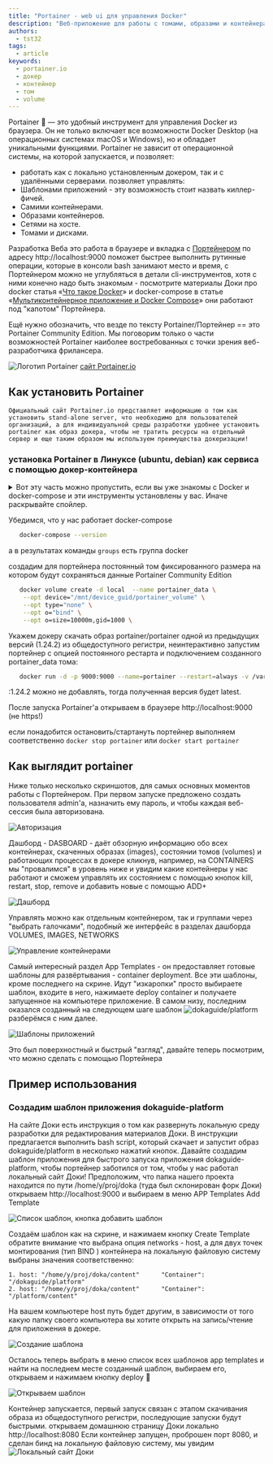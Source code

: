 ```yaml
---
title: "Portainer - web ui для управления Docker"
description: "Веб-приложение для работы с томами, образами и контейнерами Docker"
authors:
  - tst32
tags:
  - article
keywords:
  - portainer.io
  - докер
  - контейнер
  - том
  - volume
---
```


Portainer :1st_place_medal: — это удобный инструмент для управления Docker из браузера. Он не только включает все возможности Docker Desktop (на операционных системах macOS и Windows), но и обладает уникальными функциями. Portainer не зависит от операционной системы, на которой запускается, и позволяет:
  -  работать как с локально установленным докером, так и с удалёнными серверами.
позволяет управлять:
  -  Шаблонами приложений - эту возможность стоит назвать киллер-фичей.
  -  Самими контейнерами.
  -  Образами контейнеров.
  -  Сетями на хосте.
  -  Томами и дисками.

Разработка Веба это работа в браузере и вкладка c [Портейнером](http://localhost:9000) по адресу http://localhost:9000 поможет быстрее выполнить рутинные операции, которые в консоли bash занимают место и время, с Портейнером можно не углубляться в детали cli-инструментов, хотя с ними конечно надо быть знакомым - посмотрите материалы Доки про docker статья «[Что такое Docker](/tools/docker/)» и docker-compose в статье «[Мультиконтейнерное приложение и Docker Compose](tools/docker-compose/)» они работают под "капотом" Портейнера.

Ещё нужно обозначить, что везде по тексту Portainer/Портейнер == это Portainer Community Edition. Мы поговорим только о части возможностей Portainer наиболее востребованных с точки зрения веб-разработчика фрилансера.

![Логотип Portainer](images/portainer-logo1.png) [сайт Portainer.io](https://portainer.io)

## Как установить Portainer
    Официальный сайт Portainer.io представляет информацию о том как установить stand-alone server, что необходимо для пользователей организаций, а для индивидуальной среды разработки удобнее установить portainer как образ докера, чтобы не тратить ресурсы на отдельный сервер и еще таким образом мы используем преимущества докеризации!

###  установка Portainer в Линуксе (ubuntu, debian) как сервиса с помощью докер-контейнера
<details>
    <summary>Вот эту часть можно пропустить, если вы уже знакомы с Docker и docker-compose и эти инструменты установлены у вас. Иначе раскрывайте спойлер.
    </summary>

   след.шаги повторяют как установить docker и docker-compose, если их у вас Ещё нет. также для работы portainera нужно, чтобы пользователь был в группе docker

   в современных дистрах этот шаг не нужен, но пригодится если ubuntu версии bionic

```bash
   sudo apt-get install apt-transport-https ca-certificates software-properties-common curl gnupg lsb-release
```

```bash
   curl -fsSL https://download.docker.com/linux/ubuntu/gpg | sudo gpg --dearmor -o /usr/share/keyrings/docker-archive-keyring.gpg
```
```bash 
   sudo echo   "deb [arch=$(dpkg --print-architecture) signed-by=/usr/share/keyrings/docker-archive-keyring.gpg] https://download.docker.com/linux/ubuntu \
$(lsb_release -cs) stable" | sudo tee /etc/apt/sources.list.d/docker.list > /dev/null
```
```bash
   sudo apt update && apt-get install docker-ce docker-ce-cli containerd.io
```
```bash
   sudo usermod -aG docker $(whoami)
```   
   В этот каталог в домашней папки

```bash
   mkdir -p $HOME/.docker/cli-plugins/
```
   скачиваем   [docker-compose](https://github.com/docker/compose/releases) и делаем его исполняемым
```bash
   sudo chmod +x ~/.docker/cli-plugins/docker-compose
```
после всего перегрузим компьютер, чтобы стартовали сервисы
</details>

Убедимся, что у нас работает docker-compose
```bash
   docker-compose --version
```
 а в результатах команды ```groups``` есть группа docker

создадим для портейнера постоянный том фиксированного размера на котором будут сохраняться данные  Portainer Community Edition  

```bash
   docker volume create -d local  --name portainer_data \
    --opt device="/mnt/device_guid/portainer_volume" \
    --opt type="none" \
    --opt o="bind" \
    --opt o=size=10000m,gid=1000 \
```
Укажем докеру скачать образ portainer/portainer одной из предыдущих версий (1.24.2) из общедоступного регистри, неинтерактивно запустим портейнер с опцией постоянного рестарта и подключением  созданного portainer_data тома:

```bash
   docker run -d -p 9000:9000 --name=portainer --restart=always -v /var/run/docker.sock:/var/run/docker.sock -v portainer_data:/data portainer/portainer:1.24.2
```

:1.24.2 можно не добавлять, тогда полученная версия будет latest.

После запуска Portainer'a открываем в браузере http://localhost:9000 (не https!)

если понадобится остановить/стартануть портейнер выполняем соответственно ``` docker stop portainer ```  или  ``` docker start portainer ```

## Как выглядит portainer

Ниже только несколько скриншотов, для самых основных моментов работы с Портейнером. При первом запуске предложено создать пользователя admin'a, назначить ему пароль, и чтобы каждая веб-сессия была авторизована.

![Авторизация](images/07screen.png)

Дашборд - DASBOARD - даёт обзорную информацию обо всех контейнерах, скаченных образах (images), состоянии томов (volumes) и работающих процессах в докере кликнув, например, на CONTAINERS мы "провалимся" в уровень ниже и увидим какие контейнеры у нас работают и сможем управлять их состоянием с помощью кнопок kill, restart, stop, remove и добавить новые с помощью ADD+

![Дашборд](images/02screen.png)

Управлять можно как отдельным контейнером, так и группами через "выбрать галочками", подобный же интерфейс в разделах дашборда VOLUMES, IMAGES, NETWORKS 

![Управление контейнерами](images/04screen.png)

Самый интересный раздел App Templates - он предоставляет готовые шаблоны для развёртывания - container deployment. Все эти шаблоны, кроме последнего на скрине. Идут "изкаропки" просто выбираете шаблон, входите в него, нажимаете deploy container и получаете запущенное на компьютере приложение. В самом низу, последним оказался созданный на следующем шаге шаблон ![dokaguide/platform](images/0screen.jpg) разберёмся с ним далее.

![Шаблоны приложений](images/03screen.png)

Это был  поверхностный и быстрый "взгляд", давайте теперь посмотрим, что можно сделать с помощью Портейнера

## Пример использования

### Создадим шаблон приложения  dokaguide-platform

На сайте Доки есть инструкция о том как развернуть локальную среду разработки для редактирования материалов Доки. В инструкции предлагается выполнить  bash script, который скачает и запустит образ dokaguide/platform в несколько нажатий кнопок. Давайте создадим шаблон приложения для быстрого запуска приложения dokaguide-platform, чтобы портейнер заботился от том, чтобы у нас работал локальный сайт Доки!
Предположим, что папка нашего проекта находится по пути /home/y/proj/doka (туда был склонирован форк Доки) 
открываем  http://localhost:9000 и выбираем в меню APP Templates Add Template

![Список шаблон, кнопка добавить шаблон](images/08screen.png)

Создаём шаблон как на скрине, и нажимаем кнопку Create Template обратите внимание что выбрана опция networks - host, а для двух точек монтирования (тип BIND ) контейнера на локальную файловую систему выбраны значения соответственно:

    1. host: "/home/y/proj/doka/content"      "Container": "/dokaguide/platform"
    2. host: "/home/y/proj/doka/content"      "Container": "/platform/content"

На вашем компьютере host путь будет другим, в зависимости от того какую папку своего компьютера вы хотите открыть на запись/чтение для приложения в докере.

![Создание шаблона](images/09screen.png)

Осталось теперь выбрать в меню список всех шаблонов app templates и найти на последнем месте созданный шаблон, выбираем его, открываем и нажимаем кнопку deploy :tada:

![Открываем шаблон](images/05screen.png)

Контейнер запускается, первый запуск связан с этапом скачивания образа из общедоступного регистри, последующие запуски будут быстрыми. открываем домашнюю страницу Доки локально http://localhost:8080
Если контейнер запущен, проброшен порт 8080, и сделан бинд на локальную файловую систему, мы увидим
![Локальный сайт Доки](images/10screen.png)